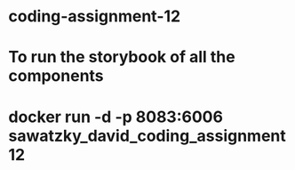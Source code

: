# coding-assignment-12

# To run the storybook of all the components

#  docker run -d -p 8083:6006 sawatzky_david_coding_assignment12
